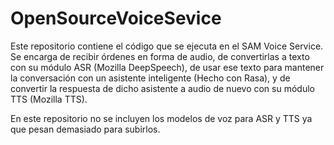 # OpenSourceVoiceSevice
Este repositorio contiene el código que se ejecuta en el SAM Voice Service. Se encarga de recibir órdenes en forma de audio, de convertirlas a texto con su módulo ASR (Mozilla DeepSpeech), de usar ese texto para mantener la conversación con un asistente inteligente (Hecho con Rasa), y de convertir la respuesta de dicho asistente a audio de nuevo con su módulo TTS (Mozilla TTS).

En este repositorio no se incluyen los modelos de voz para ASR y TTS ya que pesan demasiado para subirlos.
